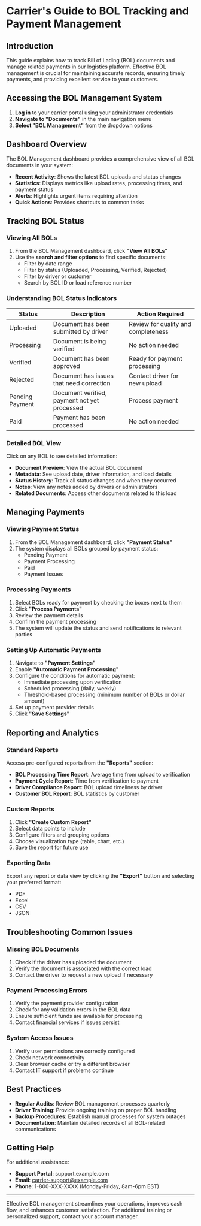 # Carrier's Guide to BOL Tracking and Payment Management

## Introduction

This guide explains how to track Bill of Lading (BOL) documents and manage related payments in our logistics platform. Effective BOL management is crucial for maintaining accurate records, ensuring timely payments, and providing excellent service to your customers.

## Accessing the BOL Management System

1. **Log in** to your carrier portal using your administrator credentials
2. **Navigate to "Documents"** in the main navigation menu
3. **Select "BOL Management"** from the dropdown options

## Dashboard Overview

The BOL Management dashboard provides a comprehensive view of all BOL documents in your system:

- **Recent Activity**: Shows the latest BOL uploads and status changes
- **Statistics**: Displays metrics like upload rates, processing times, and payment status
- **Alerts**: Highlights urgent items requiring attention
- **Quick Actions**: Provides shortcuts to common tasks

## Tracking BOL Status

### Viewing All BOLs

1. From the BOL Management dashboard, click **"View All BOLs"**
2. Use the **search and filter options** to find specific documents:
   - Filter by date range
   - Filter by status (Uploaded, Processing, Verified, Rejected)
   - Filter by driver or customer
   - Search by BOL ID or load reference number

### Understanding BOL Status Indicators

| Status | Description | Action Required |
|--------|-------------|----------------|
| Uploaded | Document has been submitted by driver | Review for quality and completeness |
| Processing | Document is being verified | No action needed |
| Verified | Document has been approved | Ready for payment processing |
| Rejected | Document has issues that need correction | Contact driver for new upload |
| Pending Payment | Document verified, payment not yet processed | Process payment |
| Paid | Payment has been processed | No action needed |

### Detailed BOL View

Click on any BOL to see detailed information:

- **Document Preview**: View the actual BOL document
- **Metadata**: See upload date, driver information, and load details
- **Status History**: Track all status changes and when they occurred
- **Notes**: View any notes added by drivers or administrators
- **Related Documents**: Access other documents related to this load

## Managing Payments

### Viewing Payment Status

1. From the BOL Management dashboard, click **"Payment Status"**
2. The system displays all BOLs grouped by payment status:
   - Pending Payment
   - Payment Processing
   - Paid
   - Payment Issues

### Processing Payments

1. Select BOLs ready for payment by checking the boxes next to them
2. Click **"Process Payments"**
3. Review the payment details
4. Confirm the payment processing
5. The system will update the status and send notifications to relevant parties

### Setting Up Automatic Payments

1. Navigate to **"Payment Settings"**
2. Enable **"Automatic Payment Processing"**
3. Configure the conditions for automatic payment:
   - Immediate processing upon verification
   - Scheduled processing (daily, weekly)
   - Threshold-based processing (minimum number of BOLs or dollar amount)
4. Set up payment provider details
5. Click **"Save Settings"**

## Reporting and Analytics

### Standard Reports

Access pre-configured reports from the **"Reports"** section:

- **BOL Processing Time Report**: Average time from upload to verification
- **Payment Cycle Report**: Time from verification to payment
- **Driver Compliance Report**: BOL upload timeliness by driver
- **Customer BOL Report**: BOL statistics by customer

### Custom Reports

1. Click **"Create Custom Report"**
2. Select data points to include
3. Configure filters and grouping options
4. Choose visualization type (table, chart, etc.)
5. Save the report for future use

### Exporting Data

Export any report or data view by clicking the **"Export"** button and selecting your preferred format:
- PDF
- Excel
- CSV
- JSON

## Troubleshooting Common Issues

### Missing BOL Documents

1. Check if the driver has uploaded the document
2. Verify the document is associated with the correct load
3. Contact the driver to request a new upload if necessary

### Payment Processing Errors

1. Verify the payment provider configuration
2. Check for any validation errors in the BOL data
3. Ensure sufficient funds are available for processing
4. Contact financial services if issues persist

### System Access Issues

1. Verify user permissions are correctly configured
2. Check network connectivity
3. Clear browser cache or try a different browser
4. Contact IT support if problems continue

## Best Practices

- **Regular Audits**: Review BOL management processes quarterly
- **Driver Training**: Provide ongoing training on proper BOL handling
- **Backup Procedures**: Establish manual processes for system outages
- **Documentation**: Maintain detailed records of all BOL-related communications

## Getting Help

For additional assistance:

- **Support Portal**: support.example.com
- **Email**: carrier-support@example.com
- **Phone**: 1-800-XXX-XXXX (Monday-Friday, 8am-6pm EST)

---

Effective BOL management streamlines your operations, improves cash flow, and enhances customer satisfaction. For additional training or personalized support, contact your account manager.
